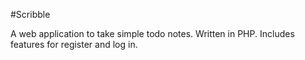 #Scribble

  A web application to take simple todo notes. Written in PHP. Includes features for register and log in.
